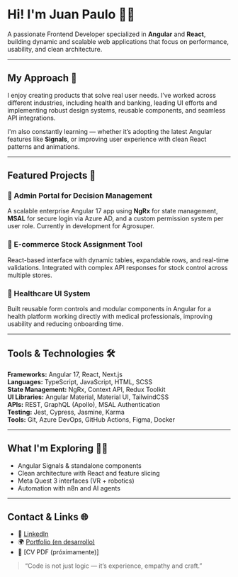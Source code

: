 # Hi! I'm Juan Paulo 👨‍💻  
A passionate Frontend Developer specialized in **Angular** and **React**, building dynamic and scalable web applications that focus on performance, usability, and clean architecture.

---

## My Approach 🚀  
I enjoy creating products that solve real user needs. I’ve worked across different industries, including health and banking, leading UI efforts and implementing robust design systems, reusable components, and seamless API integrations.

I'm also constantly learning — whether it’s adopting the latest Angular features like **Signals**, or improving user experience with clean React patterns and animations.

---

## Featured Projects 🌟

### 🧠 Admin Portal for Decision Management  
A scalable enterprise Angular 17 app using **NgRx** for state management, **MSAL** for secure login via Azure AD, and a custom permission system per user role. Currently in development for Agrosuper.

### 🛒 E-commerce Stock Assignment Tool  
React-based interface with dynamic tables, expandable rows, and real-time validations. Integrated with complex API responses for stock control across multiple stores.

### 🏥 Healthcare UI System  
Built reusable form controls and modular components in Angular for a health platform working directly with medical professionals, improving usability and reducing onboarding time.

---

## Tools & Technologies 🛠  
**Frameworks:** Angular 17, React, Next.js  
**Languages:** TypeScript, JavaScript, HTML, SCSS  
**State Management:** NgRx, Context API, Redux Toolkit  
**UI Libraries:** Angular Material, Material UI, TailwindCSS  
**APIs:** REST, GraphQL (Apollo), MSAL Authentication  
**Testing:** Jest, Cypress, Jasmine, Karma  
**Tools:** Git, Azure DevOps, GitHub Actions, Figma, Docker

---

## What I'm Exploring 👨‍🔬  
- Angular Signals & standalone components  
- Clean architecture with React and feature slicing  
- Meta Quest 3 interfaces (VR + robotics)  
- Automation with n8n and AI agents

---

## Contact & Links 🌐  
- 💼 [LinkedIn](https://linkedin.com/in/juanpaulorf)  
- 🌍 [Portfolio (en desarrollo)](https://github.com/)  
- 🧾 [CV PDF (próximamente)]  

> “Code is not just logic — it’s experience, empathy and craft.”
